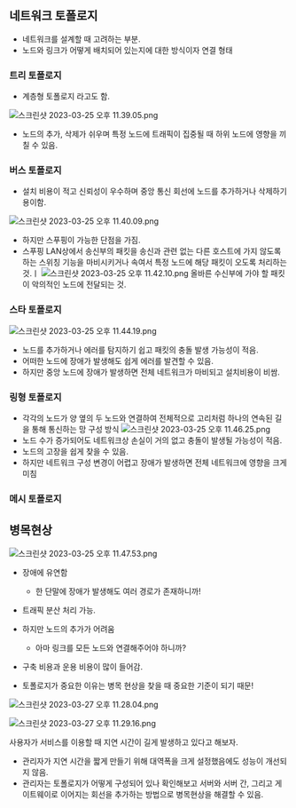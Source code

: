 ## 네트워크 토폴로지

- 네트워크를 설계할 때 고려하는 부분.
- 노드와 링크가 어떻게 배치되어 있는지에 대한 방식이자 연결 형태

### 트리 토폴로지

- 계층형 토폴로지 라고도 함.

![스크린샷 2023-03-25 오후 11.39.05.png](https://s3-us-west-2.amazonaws.com/secure.notion-static.com/5c9ee619-ade4-4d9b-a13b-82e8b0794820/%E1%84%89%E1%85%B3%E1%84%8F%E1%85%B3%E1%84%85%E1%85%B5%E1%86%AB%E1%84%89%E1%85%A3%E1%86%BA_2023-03-25_%E1%84%8B%E1%85%A9%E1%84%92%E1%85%AE_11.39.05.png)

- 노드의 추가, 삭제가 쉬우며 특정 노드에 트래픽이 집중될 때 하위 노드에 영향을 끼칠 수 있음.

### 버스 토폴로지

- 설치 비용이 적고 신뢰성이 우수하며 중앙 통신 회선에 노드를 추가하거나 삭제하기 용이함.

![스크린샷 2023-03-25 오후 11.40.09.png](https://s3-us-west-2.amazonaws.com/secure.notion-static.com/00d78fbf-0011-4134-b135-4a051dd54387/%E1%84%89%E1%85%B3%E1%84%8F%E1%85%B3%E1%84%85%E1%85%B5%E1%86%AB%E1%84%89%E1%85%A3%E1%86%BA_2023-03-25_%E1%84%8B%E1%85%A9%E1%84%92%E1%85%AE_11.40.09.png)

- 하지만 스푸핑이 가능한 단점을 가짐.
- 스푸핑
  LAN상에서 송신부의 패킷을 송신과 관련 없는 다른 호스트에 가지 않도록 하는 스위칭 기능을 마비시키거나 속여서 특정 노드에 해당 패킷이 오도록 처리하는 것.ㅣ
  ![스크린샷 2023-03-25 오후 11.42.10.png](https://s3-us-west-2.amazonaws.com/secure.notion-static.com/c1243484-09b5-407e-ac30-8504ae91e96a/%E1%84%89%E1%85%B3%E1%84%8F%E1%85%B3%E1%84%85%E1%85%B5%E1%86%AB%E1%84%89%E1%85%A3%E1%86%BA_2023-03-25_%E1%84%8B%E1%85%A9%E1%84%92%E1%85%AE_11.42.10.png)
  올바른 수신부에 가야 할 패킷이 악의적인 노드에 전달되는 것.

### 스타 토폴로지

![스크린샷 2023-03-25 오후 11.44.19.png](https://s3-us-west-2.amazonaws.com/secure.notion-static.com/c07108eb-b3b8-4c55-933b-6c36e61d6a9d/%E1%84%89%E1%85%B3%E1%84%8F%E1%85%B3%E1%84%85%E1%85%B5%E1%86%AB%E1%84%89%E1%85%A3%E1%86%BA_2023-03-25_%E1%84%8B%E1%85%A9%E1%84%92%E1%85%AE_11.44.19.png)

- 노드를 추가하거나 에러를 탐지하기 쉽고 패킷의 충돌 발생 가능성이 적음.
- 어떠한 노드에 장애가 발생해도 쉽게 에러를 발견할 수 있음.
- 하지만 중앙 노드에 장애가 발생하면 전체 네트워크가 마비되고 설치비용이 비쌈.

### 링형 토폴로지

- 각각의 노드가 양 옆의 두 노드와 연결하여 전체적으로 고리처럼 하나의 연속된 길을 통해 통신하는 망 구성 방식
  ![스크린샷 2023-03-25 오후 11.46.25.png](https://s3-us-west-2.amazonaws.com/secure.notion-static.com/03e657f4-3dde-487c-9d42-5517e24217f6/%E1%84%89%E1%85%B3%E1%84%8F%E1%85%B3%E1%84%85%E1%85%B5%E1%86%AB%E1%84%89%E1%85%A3%E1%86%BA_2023-03-25_%E1%84%8B%E1%85%A9%E1%84%92%E1%85%AE_11.46.25.png)
- 노드 수가 증가되어도 네트워크상 손실이 거의 없고 충돌이 발생될 가능성이 적음.
- 노드의 고장을 쉽게 찾을 수 있음.
- 하지만 네트워크 구성 변경이 어렵고 장애가 발생하면 전체 네트워크에 영향을 크게 미침

### 메시 토폴로지

## 병목현상

![스크린샷 2023-03-25 오후 11.47.53.png](https://s3-us-west-2.amazonaws.com/secure.notion-static.com/7063957a-ad6a-420b-8430-1c39534d79b5/%E1%84%89%E1%85%B3%E1%84%8F%E1%85%B3%E1%84%85%E1%85%B5%E1%86%AB%E1%84%89%E1%85%A3%E1%86%BA_2023-03-25_%E1%84%8B%E1%85%A9%E1%84%92%E1%85%AE_11.47.53.png)

- 장애에 유연함
  - 한 단말에 장애가 발생해도 여러 경로가 존재하니까!
- 트래픽 분산 처리 가능.
- 하지만 노드의 추가가 어려움
  - 아마 링크를 모든 노드와 연결해주어야 하니까?
- 구축 비용과 운용 비용이 많이 들어감.

- 토폴로지가 중요한 이유는 병목 현상을 찾을 때 중요한 기준이 되기 때문!

![스크린샷 2023-03-27 오후 11.28.04.png](https://s3-us-west-2.amazonaws.com/secure.notion-static.com/696d9cdb-e171-42ac-9f05-0993b1317839/%E1%84%89%E1%85%B3%E1%84%8F%E1%85%B3%E1%84%85%E1%85%B5%E1%86%AB%E1%84%89%E1%85%A3%E1%86%BA_2023-03-27_%E1%84%8B%E1%85%A9%E1%84%92%E1%85%AE_11.28.04.png)

![스크린샷 2023-03-27 오후 11.29.16.png](https://s3-us-west-2.amazonaws.com/secure.notion-static.com/f7d5589a-d97b-43f8-9cbc-ad82e6408748/%E1%84%89%E1%85%B3%E1%84%8F%E1%85%B3%E1%84%85%E1%85%B5%E1%86%AB%E1%84%89%E1%85%A3%E1%86%BA_2023-03-27_%E1%84%8B%E1%85%A9%E1%84%92%E1%85%AE_11.29.16.png)

사용자가 서비스를 이용할 때 지연 시간이 길게 발생하고 있다고 해보자.

- 관리자가 지연 시간을 짧게 만들기 위해 대역폭을 크게 설정했음에도 성능이 개선되지 않음.
- 관리자는 토폴로지가 어떻게 구성되어 있나 확인해보고 서버와 서버 간, 그리고 게이트웨이로 이어지는 회선을 추가하는 방법으로 병목현상을 해결할 수 있음.
